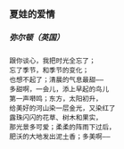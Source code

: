 ### 夏娃的爱情
##### 弥尔顿（英国）
```　
跟你谈心，我把时光全忘了；
忘了季节，和季节的变化；
也想不起了；清晨的气息最甜——
多甜啊，一会儿，添上早起的鸟儿
第一声啭鸣；东方，太阳初升，
给美好的河山染一层金光，又染红了
露珠闪闪的花草、树木和果实，
那光景多可爱；柔柔的阵雨下过后，
肥沃的大地发出泥土香；多美啊——
```
